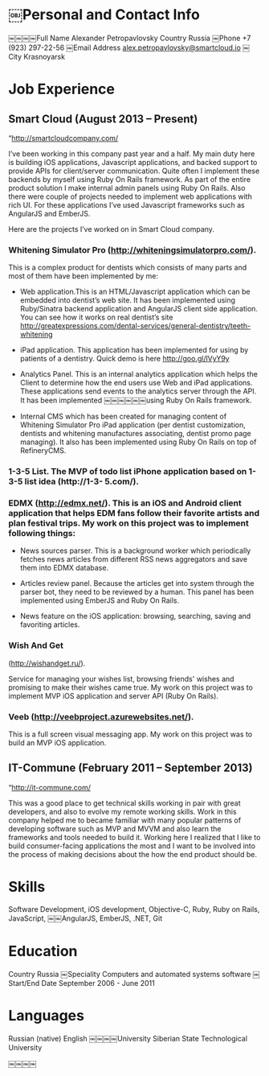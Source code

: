 # ￼Personal and Contact Info

￼￼￼￼Full Name       Alexander Petropavlovsky
Country         Russia
￼Phone           +7 (923) 297-22-56
￼Email Address   alex.petropavlovsky@smartcloud.io
￼City            Krasnoyarsk

# Job Experience

## Smart Cloud (August 2013 – Present)
“http://smartcloudcompany.com/

I’ve been working in this company past year and a half. My main duty here is building iOS applications, Javascript applications, and backed support to provide APIs for client/server communication. Quite often I implement these backends by myself using Ruby On Rails framework. As part of the entire product solution I make internal admin panels using Ruby On Rails. Also there were couple of projects needed to implement web applications with rich UI. For these applications I’ve used Javascript frameworks such as AngularJS and EmberJS. 

Here are the projects I’ve worked on in Smart Cloud company.

### Whitening Simulator Pro (http://whiteningsimulatorpro.com/). 

This is a complex product for dentists which consists of many parts and most of them have been implemented by me:

- Web application.This is an HTML/Javascript application which can be embedded into dentist’s web site. It has been implemented using Ruby/Sinatra backend application and AngularJS client side application. You can see how it works on real dentist’s site http://greatexpressions.com/dental-services/general-dentistry/teeth-whitening

- iPad application. This application has been implemented for using by patients of a dentistry. Quick demo is here http://goo.gl/lVyY9y

- Analytics Panel. This is an internal analytics application which helps the Client to determine how the end users use Web and iPad applications. These applications send events to the analytics server through the API. It has been implemented ￼￼￼￼￼￼using Ruby On Rails framework.
- Internal CMS which has been created for managing content of Whitening Simulator Pro iPad application (per dentist customization, dentists and whitening manufactures associating, dentist promo page managing). It also has been implemented using Ruby On Rails on top of RefineryCMS.

### 1-3-5 List. The MVP of todo list iPhone application based on 1-3-5 list idea (http://1-3- 5.com/).

### EDMX (http://edmx.net/). This is an iOS and Android client application that helps EDM fans follow their favorite artists and plan festival trips. My work on this project was to implement following things:

- News sources parser. This is a background worker which periodically fetches news articles from different RSS news aggregators and save them into EDMX database.

- Articles review panel. Because the articles get into system through the parser bot, they need to be reviewed by a human. This panel has been implemented using EmberJS and Ruby On Rails.

- News feature on the iOS application: browsing, searching, saving and favoriting articles.

### Wish And Get 

(http://wishandget.ru/). 

Service for managing your wishes list, browsing friends' wishes and promising to make their wishes came true. My work on this project was to implement MVP iOS application and server API (Ruby On Rails).

### Veeb (http://veebproject.azurewebsites.net/). 

This is a full screen visual messaging app. My work on this project was to build an MVP iOS application.


## IT-Commune (February 2011 – September 2013)

“http://it-commune.com/

This was a good place to get technical skills working in pair with great developers, and also to evolve my remote working skills. Work in this company helped me to became familiar with many popular patterns of developing software such as MVP and MVVM and also learn the frameworks and tools needed to build it. Working here I realized that I like to build consumer-facing applications the most and I want to be involved into the process of making decisions about the how the end product should be.

# Skills

Software Development, iOS development, Objective-C, Ruby, Ruby on Rails, JavaScript, ￼￼AngularJS, EmberJS, .NET, Git

# Education

Country         Russia
￼Speciality      Computers and automated systems software
￼Start/End Date  September 2006 - June 2011

# Languages

Russian (native) English
￼￼￼￼University      Siberian State Technological University

￼￼￼￼
